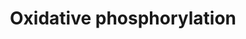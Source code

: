 ---
annotations:
- id: PW:0001059
  parent: classic metabolic pathway
  type: Pathway Ontology
  value: oxidative phosphorylation pathway
authors:
- MaintBot
- Fehrhart
description: ''
last-edited: 2019-08-16
organisms:
- Danio rerio
redirect_from:
- /index.php/Pathway:WP1335
- /instance/WP1335
- /instance/WP1335_r106071
revision: r106071
schema-jsonld:
- '@context': https://schema.org/
  '@id': https://wikipathways.github.io/pathways/WP1335.html
  '@type': Dataset
  creator:
    '@type': Organization
    name: WikiPathways
  description: ''
  keywords:
  - ADP
  - ATP
  - ATP5B
  - ATP5I
  - ATP6
  - ATP6AP1
  - Hydrogen
  - LOC100003066
  - LOC100149467
  - LOC402883
  - NAD
  - NADH
  - ND1
  - ND2
  - ND3
  - ND4
  - ND4L
  - ND5
  - ND6
  - NDUFA4
  - NDUFS7
  - atp5a1
  - atp5d
  - atp5f1
  - atp5h
  - atp5j
  - atp5l
  - atp5o
  - atp5s
  - atp6ap2
  - mt-atp6
  - mt-co3
  - ndufa10
  - ndufa6
  - ndufa8
  - ndufab1
  - ndufb10
  - ndufb4
  - ndufb5
  - ndufb8
  - ndufb9
  - ndufs1
  - ndufs2
  - ndufs3
  - ndufs4
  - ndufs5
  - ndufs6
  - ndufs8
  - ndufv1
  - ndufv3
  - zgc:100908
  - zgc:110155
  - zgc:112340
  - zgc:114172
  - zgc:66391
  - zgc:73198
  - zgc:73329
  - zgc:73375
  - zgc:77820
  - zgc:92850
  license: CC0
  name: Oxidative phosphorylation
seo: CreativeWork
title: Oxidative phosphorylation
wpid: WP1335
---